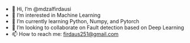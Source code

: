 - 👋 Hi, I’m @mdzalfirdausi
- 👀 I’m interested in Machine Learning
- 🌱 I’m currently learning Python, Numpy, and Pytorch
- 💞️ I’m looking to collaborate on Fault detection based on Deep Learning
- 📫 How to reach me: firdaus251@gmail.com

<!---
mdzalfirdausi/mdzalfirdausi is a ✨ special ✨ repository because its `README.md` (this file) appears on your GitHub profile.
You can click the Preview link to take a look at your changes.
--->
